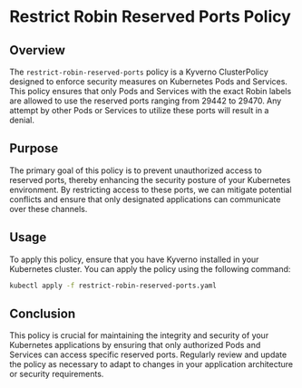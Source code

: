 # Restrict Robin Reserved Ports Policy

## Overview

The `restrict-robin-reserved-ports` policy is a Kyverno ClusterPolicy designed to enforce security measures on Kubernetes Pods and Services. This policy ensures that only Pods and Services with the exact Robin labels are allowed to use the reserved ports ranging from 29442 to 29470. Any attempt by other Pods or Services to utilize these ports will result in a denial.

## Purpose

The primary goal of this policy is to prevent unauthorized access to reserved ports, thereby enhancing the security posture of your Kubernetes environment. By restricting access to these ports, we can mitigate potential conflicts and ensure that only designated applications can communicate over these channels.


## Usage

To apply this policy, ensure that you have Kyverno installed in your Kubernetes cluster. You can apply the policy using the following command:
```bash
kubectl apply -f restrict-robin-reserved-ports.yaml
```

## Conclusion

This policy is crucial for maintaining the integrity and security of your Kubernetes applications by ensuring that only authorized Pods and Services can access specific reserved ports. Regularly review and update the policy as necessary to adapt to changes in your application architecture or security requirements.

